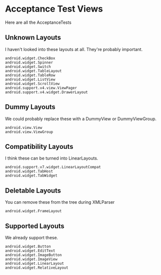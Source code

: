 Acceptance Test Views
=====================
Here are all the AcceptanceTests 

Unknown Layouts
---------------
I haven't looked into these layouts at all. They're probably important.

```
android.widget.CheckBox
android.widget.Spinner
android.widget.Switch
android.widget.TableLayout
android.widget.TableRow
android.widget.ListView
android.widget.ScrollView
android.support.v4.view.ViewPager
android.support.v4.widget.DrawerLayout
```

Dummy Layouts
-------------
We could probably replace these with a DummyView or DummyViewGroup.

```
android.view.View
android.view.ViewGroup
```

Compatibility Layouts
---------------------
I think these can be turned into LinearLayouts.

```
android.support.v7.widget.LinearLayoutCompat
android.widget.TabHost
android.widget.TabWidget
```

Deletable Layouts
-----------------
You can remove these from the tree during XMLParser

```
android.widget.FrameLayout
```

Supported Layouts
-----------------
We already support these.

```
android.widget.Button
android.widget.EditText
android.widget.ImageButton
android.widget.ImageView
android.widget.LinearLayout
android.widget.RelativeLayout
```
